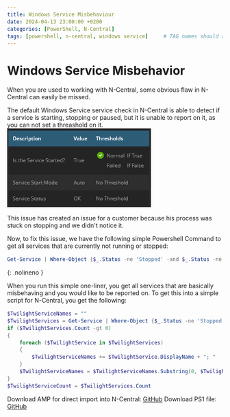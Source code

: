 ```yaml
---
title: Windows Service Misbehaviour
date: 2024-04-13 23:00:00 +0200
categories: [PowerShell, N-Central]
tags: [powershell, n-central, windows service]     # TAG names should always be lowercase
---
```


# Windows Service Misbehavior

When you are used to working with N-Central, some obvious flaw in N-Central can easily be missed.

The default Windows Service service check in N-Central is able to detect if a service is starting, stopping or paused, but it is unable to report on it, as you can not set a threashold on it.
![N-Central Windows Service screenshot](/assets/images/N-Central-Windows-Service.png)

This issue has created an issue for a customer because his process was stuck on stopping and we didn't notice it.

Now, to fix this issue, we have the following simple Powershell Command to get all services that are currently not running or stopped:
```PowerShell
Get-Service | Where-Object {$_.Status -ne 'Stopped' -and $_.Status -ne 'Running'}
```
{: .nolineno }

When you run this simple one-liner, you get all services that are basically misbehaving and you would like to be reported on.
To get this into a simple script for N-Central, you get the following:
```PowerShell
$TwilightServiceNames = ""
$TwilightServices = Get-Service | Where-Object {$_.Status -ne 'Stopped' -and $_.Status -ne 'Running'}
if ($TwilightServices.Count -gt 0)
{
    foreach ($TwilightService in $TwilightServices)
    {
        $TwilightServiceNames += $TwilightService.DisplayName + "; "
    }
    $TwilightServiceNames = $TwilightServiceNames.Substring(0, $TwilightServiceNames.Length -2)
}
$TwilightServiceCount = $TwilightServices.Count
```

Download AMP for direct import into N-Central: [GitHub](https://github.com/eagle00789/N-Central/blob/master/Windows%20Service%20Misbehaviour/Windows%20Services%20Misbehaviour.amp)
Download PS1 file: [GitHub](https://github.com/eagle00789/N-Central/blob/master/Windows%20Service%20Misbehaviour/Windows%20Services%20Misbehaviour.ps1)